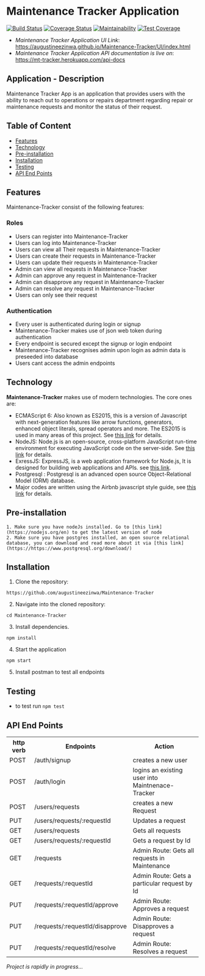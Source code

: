 # Maintenance Tracker Application

[![Build Status](https://travis-ci.org/augustineezinwa/Maintenance-Tracker.svg?branch=ch-setup-eslint-babel-node-express-157584618)](https://travis-ci.org/augustineezinwa/Maintenance-Tracker)
[![Coverage Status](https://coveralls.io/repos/github/augustineezinwa/Maintenance-Tracker/badge.svg?branch=develop)](https://coveralls.io/github/augustineezinwa/Maintenance-Tracker?branch=develop)
 [![Maintainability](https://api.codeclimate.com/v1/badges/72b5e95d7a7ae48f2f7c/maintainability)](https://codeclimate.com/github/augustineezinwa/Maintenance-Tracker/maintainability) [![Test Coverage](https://api.codeclimate.com/v1/badges/72b5e95d7a7ae48f2f7c/test_coverage)](https://codeclimate.com/github/augustineezinwa/Maintenance-Tracker/test_coverage)
 
* *Maintenance Tracker Application UI Link*: https://augustineezinwa.github.io/Maintenance-Tracker/UI/index.html
* *Maintenance Tracker Application API documentation is live on*: https://mt-tracker.herokuapp.com/api-docs
## Application - Description
Maintenance Tracker App is an application that provides users with the ability to reach out to
operations or repairs department regarding repair or maintenance requests and monitor the
status of their request.
## Table of Content

* [Features](#features)
* [Technology](#technology)
* [Pre-installation](#pre-installation)
* [Installation](#installation)
* [Testing](#testing)
* [API End Points](#api-end-points)

## Features
Maintenance-Tracker consist of the following features:
###  Roles
* Users can register into Maintenance-Tracker
* Users can log into Maintenance-Tracker
* Users can view all Their requests in Maintenance-Tracker
* Users can create their requests in Maintenance-Tracker
* Users can update their requests in Maintenance-Tracker
* Admin can view all requests in Maintenance-Tracker
* Admin can approve any request in Maintenance-Tracker
* Admin can disapprove any request in Maintenance-Tracker
* Admin can resolve any request in Maintenance-Tracker
* Users can only see their request
### Authentication
* Every user is authenticated during login or signup
* Maintenance-Tracker makes use of json web token during authentication
* Every endpoint is secured except the signup or login endpoint
* Maintenance-Tracker recognises admin upon login as admin data is preseeded into database
* Users cant access the admin endpoints

## Technology

**Maintenance-Tracker** makes use of modern technologies. The core ones are:

* ECMAScript 6: Also known as ES2015, this is a version of Javascript with
    next-generation features like arrow functions, generators, enhanced object literals,
    spread operators and more. The ES2015 is used in many areas of this project. See [this link](https://en.wikipedia.org/wiki/ECMAScript) for details.
* NodeJS: Node.js is an open-source, cross-platform JavaScript run-time environment for executing JavaScript code on the server-side.
    See [this link](https://en.wikipedia.org/wiki/Node.js) for details.
* ExressJS: ExpressJS, is a web application framework for Node.js, It is designed for building web applications and APIs.
    see [this link](https://en.wikipedia.org/wiki/Express.js).
* Postgresql : Postgresql is an advanced open source Object-Relational Model (ORM) database.
* Major codes are written using the Airbnb javascript style guide, see [this link](https://github.com/airbnb/javascript) for details.
## Pre-installation
```
1. Make sure you have nodeJs installed. Go to [this link](https://nodejs.org/en) to get the latest version of node
2. Make sure you have postgres installed, an open source relational database, you can download and read more about it via [this link](https://https://www.postgresql.org/download/)
```
## Installation
1. Clone the repository:
```
https://github.com/augustineezinwa/Maintenance-Tracker
```
2. Navigate into the cloned repository:
```
cd Maintenance-Tracker
```
3. Install dependencies.
```
npm install
```
4. Start the application
```
npm start
```
5. Install postman to test all endpoints

## Testing
- to test run `npm test`

## API End Points
<table>
<tr><th>http verb</th><th>Endpoints</th><th>Action</th></tr>
<tr> <td>POST</td> <td> /auth/signup </td> <td>creates a new user</td></tr>
<tr> <td>POST</td> <td> /auth/login</td> <td>logins an existing user into Maintnenace-Tracker</td></tr>
<tr> <td>POST</td> <td> /users/requests </td> <td>creates a new Request </td></tr>
<tr> <td>PUT</td> <td>/users/requests/:requestId </td><td>Updates a request</td></tr>
<tr> <td>GET</td><td> /users/requests</td><td> Gets all requests</td></tr>
<tr><td> GET </td><td>/users/requests/:requestId</td><td> Gets a request by Id</td></tr>
<tr> <td>GET</td> <td> /requests </td> <td>Admin Route: Gets all requests in Maintenance </td></tr>
<tr> <td>GET</td> <td> /requests/:requestId </td> <td>Admin Route: Gets a particular request by Id </td></tr>
<tr> <td>PUT</td> <td> /requests/:requestId/approve </td> <td>Admin Route: Approves a request </td></tr>
<tr> <td>PUT</td> <td> /requests/:requestId/disapprove </td> <td>Admin Route: Disapproves a request </td></tr>
<tr> <td>PUT</td> <td> /requests/:requestId/resolve </td> <td>Admin Route: Resolves a request </td></tr>
</table>

<i>Project is rapidly in progress...</i>
